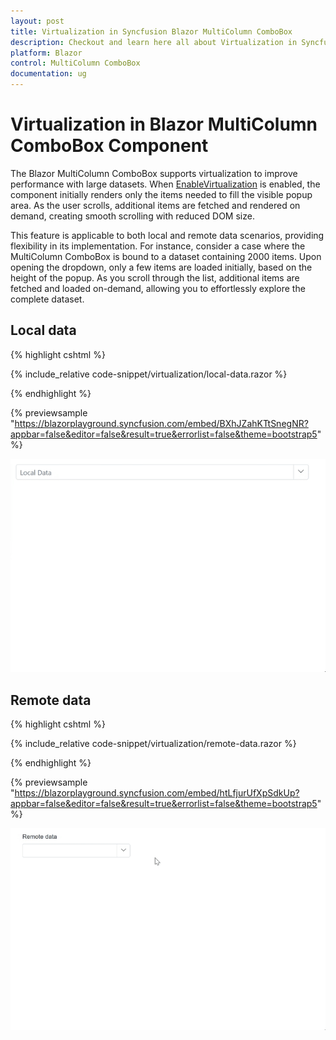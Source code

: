```yaml
---
layout: post
title: Virtualization in Syncfusion Blazor MultiColumn ComboBox
description: Checkout and learn here all about Virtualization in Syncfusion Blazor MultiColumn ComboBox component and much more.
platform: Blazor
control: MultiColumn ComboBox
documentation: ug
---
```


# Virtualization in Blazor MultiColumn ComboBox Component

The Blazor MultiColumn ComboBox supports virtualization to improve performance with large datasets. When [EnableVirtualization](https://help.syncfusion.com/cr/blazor/Syncfusion.Blazor.MultiColumnComboBox.SfMultiColumnComboBox-2.html#Syncfusion_Blazor_MultiColumnComboBox_SfMultiColumnComboBox_2_EnableVirtualization) is enabled, the component initially renders only the items needed to fill the visible popup area. As the user scrolls, additional items are fetched and rendered on demand, creating smooth scrolling with reduced DOM size.

This feature is applicable to both local and remote data scenarios, providing flexibility in its implementation. For instance, consider a case where the MultiColumn ComboBox is bound to a dataset containing 2000 items. Upon opening the dropdown, only a few items are loaded initially, based on the height of the popup. As you scroll through the list, additional items are fetched and loaded on-demand, allowing you to effortlessly explore the complete dataset.

## Local data

{% highlight cshtml %}

{% include_relative code-snippet/virtualization/local-data.razor %}

{% endhighlight %}

{% previewsample "https://blazorplayground.syncfusion.com/embed/BXhJZahKTtSnegNR?appbar=false&editor=false&result=true&errorlist=false&theme=bootstrap5" %}

![Blazor MultiColumn ComboBox with local data virtualization](./images/blazor_multicolumn_combobox_virtualization.gif)

## Remote data

{% highlight cshtml %}

{% include_relative code-snippet/virtualization/remote-data.razor %}

{% endhighlight %}

{% previewsample "https://blazorplayground.syncfusion.com/embed/htLfjurUfXpSdkUp?appbar=false&editor=false&result=true&errorlist=false&theme=bootstrap5" %}

![Blazor MultiColumn ComboBox with remote data virtualization](./images/blazor_multicolumn_combobox_remote-data-virtualization.gif)